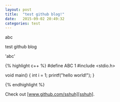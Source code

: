 ```yaml
---
layout: post
title:  "test github blog!"
date:   2015-09-02 20:49:32
categories: test
---
```


abc

test github blog

'abc'

{% highlight c++ %}
#define ABC 1
#include <stdio.h>

void main()
{
  int i = 1;
  printf("hello world!");
}

{% endhighlight %}

Check out [www.github.com/sshuh][sshuh].

[sshuh]: www.github.com/sshuh
